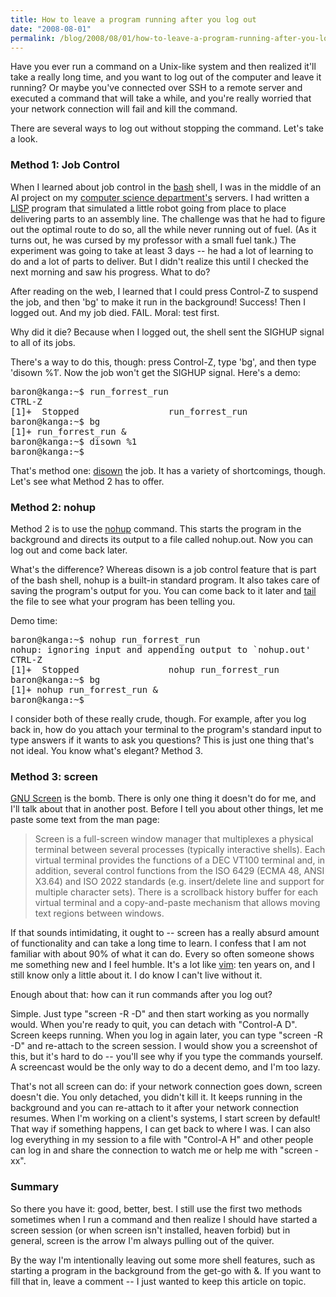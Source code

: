 ```yaml
---
title: How to leave a program running after you log out
date: "2008-08-01"
permalink: /blog/2008/08/01/how-to-leave-a-program-running-after-you-log-out/
---
```

Have you ever run a command on a Unix-like system and then realized it'll take a really long time, and you want to log out of the computer and leave it running? Or maybe you've connected over SSH to a remote server and executed a command that will take a while, and you're really worried that your network connection will fail and kill the command.

There are several ways to log out without stopping the command. Let's take a look.

### Method 1: Job Control

When I learned about job control in the [bash][1] shell, I was in the middle of an AI project on my [computer science department's][2] servers. I had written a [LISP][3] program that simulated a little robot going from place to place delivering parts to an assembly line. The challenge was that he had to figure out the optimal route to do so, all the while never running out of fuel. (As it turns out, he was cursed by my professor with a small fuel tank.) The experiment was going to take at least 3 days -- he had a lot of learning to do and a lot of parts to deliver. But I didn't realize this until I checked the next morning and saw his progress. What to do?

After reading on the web, I learned that I could press Control-Z to suspend the job, and then 'bg' to make it run in the background! Success! Then I logged out. And my job died. FAIL. Moral: test first.

Why did it die? Because when I logged out, the shell sent the SIGHUP signal to all of its jobs.

There's a way to do this, though: press Control-Z, type 'bg', and then type 'disown %1&#8242;. Now the job won't get the SIGHUP signal. Here's a demo:

<pre>baron@kanga:~$ run_forrest_run 
CTRL-Z
[1]+  Stopped                 run_forrest_run
baron@kanga:~$ bg
[1]+ run_forrest_run &#038;
baron@kanga:~$ disown %1
baron@kanga:~$</pre>

That's method one: [disown][4] the job. It has a variety of shortcomings, though. Let's see what Method 2 has to offer.

### Method 2: nohup

Method 2 is to use the [nohup][5] command. This starts the program in the background and directs its output to a file called nohup.out. Now you can log out and come back later.

What's the difference? Whereas disown is a job control feature that is part of the bash shell, nohup is a built-in standard program. It also takes care of saving the program's output for you. You can come back to it later and [tail][6] the file to see what your program has been telling you.

Demo time:

<pre>baron@kanga:~$ nohup run_forrest_run 
nohup: ignoring input and appending output to `nohup.out'
CTRL-Z
[1]+  Stopped                 nohup run_forrest_run
baron@kanga:~$ bg
[1]+ nohup run_forrest_run &#038;
baron@kanga:~$ 
</pre>

I consider both of these really crude, though. For example, after you log back in, how do you attach your terminal to the program's standard input to type answers if it wants to ask you questions? This is just one thing that's not ideal. You know what's elegant? Method 3.

### Method 3: screen

[GNU Screen][7] is the bomb. There is only one thing it doesn't do for me, and I'll talk about that in another post. Before I tell you about other things, let me paste some text from the man page:

> Screen is a full-screen window manager that multiplexes a physical terminal between several processes (typically interactive shells). Each virtual terminal provides the functions of a DEC VT100 terminal and, in addition, several control functions from the ISO 6429 (ECMA 48, ANSI X3.64) and ISO 2022 standards (e.g. insert/delete line and support for multiple character sets). There is a scrollback history buffer for each virtual terminal and a copy-and-paste mechanism that allows moving text regions between windows. 

If that sounds intimidating, it ought to -- screen has a really absurd amount of functionality and can take a long time to learn. I confess that I am not familiar with about 90% of what it can do. Every so often someone shows me something new and I feel humble. It's a lot like [vim][8]: ten years on, and I still know only a little about it. I do know I can't live without it.

Enough about that: how can it run commands after you log out?

Simple. Just type "screen -R -D" and then start working as you normally would. When you're ready to quit, you can detach with "Control-A D". Screen keeps running. When you log in again later, you can type "screen -R -D" and re-attach to the screen session. I would show you a screenshot of this, but it's hard to do -- you'll see why if you type the commands yourself. A screencast would be the only way to do a decent demo, and I'm too lazy.

That's not all screen can do: if your network connection goes down, screen doesn't die. You only detached, you didn't kill it. It keeps running in the background and you can re-attach to it after your network connection resumes. When I'm working on a client's systems, I start screen by default! That way if something happens, I can get back to where I was. I can also log everything in my session to a file with "Control-A H" and other people can log in and share the connection to watch me or help me with "screen -xx".

### Summary

So there you have it: good, better, best. I still use the first two methods sometimes when I run a command and then realize I should have started a screen session (or when screen isn't installed, heaven forbid) but in general, screen is the arrow I'm always pulling out of the quiver.

By the way I'm intentionally leaving out some more shell features, such as starting a program in the background from the get-go with &. If you want to fill that in, leave a comment -- I just wanted to keep this article on topic.

 [1]: http://linux.die.net/man/1/bash
 [2]: http://www.cs.virginia.edu/
 [3]: http://clisp.cons.org/
 [4]: http://linux.die.net/man/1/disown
 [5]: http://linux.die.net/man/1/nohup
 [6]: http://linux.die.net/man/1/tail
 [7]: http://linux.die.net/man/1/screen
 [8]: http://www.vim.org/
